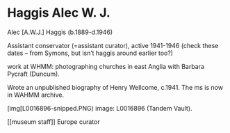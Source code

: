 



# Haggis Alec W. J.


Alec [A.W.J.] Haggis (b.1889-d.1946)

Assistant conservator (=assistant curator), active 1941-1946 (check these dates – from Symons, but isn’t haggis around earlier too?)

work at WHMM: photographing churches in east Anglia with Barbara Pycraft (Duncum).

Wrote an unpublished biography of Henry Wellcome, c.1941. The ms is now in WAHMM archive.

[img[L0016896-snipped.PNG)
image: L0016896 (Tandem Vault). 


[[museum staff]] Europe curator